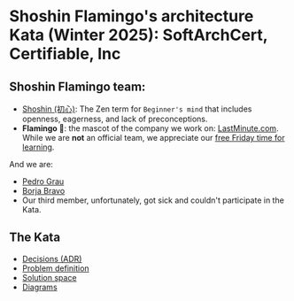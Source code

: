 # Shoshin Flamingo's architecture Kata (Winter 2025): SoftArchCert, Certifiable, Inc

## Shoshin Flamingo team:

* [Shoshin (初心)](https://en.wikipedia.org/wiki/Shoshin): The Zen term for `Beginner's mind` that includes openness,
  eagerness, and lack of preconceptions.
* **Flamingo 🦩**: the mascot of the company we work on: [LastMinute.com](https://www.es.lastminute.com/). While we are **not** an official team, we appreciate our [free Friday time for learning](https://technology.lastminute.com/tech-learning-and-development-friyay/).

And we are:
* [Pedro Grau](https://github.com/pedrograuminute)
* [Borja Bravo](https://github.com/borjab)
* Our third member, unfortunately, got sick and couldn't participate in the Kata.  

## The Kata
* [Decisions (ADR)](3-decisions%20(ADRs)/README.md)
* [Problem definition](1-problem-definition)
* [Solution space](2-solution-space)
* [Diagrams](4-diagrams)




